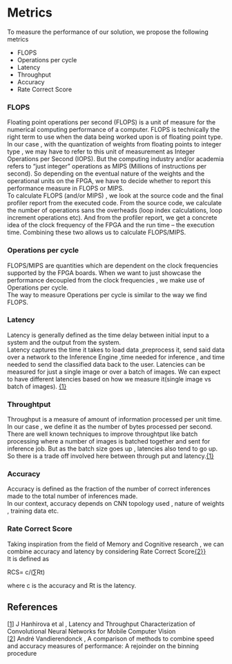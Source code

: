 # Metrics

To measure the performance of our solution, we propose the following metrics 
- FLOPS
- Operations per cycle
- Latency
- Throughput
- Accuracy
- Rate Correct Score

### FLOPS

Floating point operations per second (FLOPS) is a  unit of measure for the numerical computing performance of a computer. FLOPS is technically the right term to use when the data being worked upon is of floating point type.  
In our case , with the quantization of weights from floating points  to integer type , we may have to refer to this unit of measurement as Integer Operations per Second (IOPS).
But the computing  industry and/or academia refers to “just integer” operations as MIPS (Millions of instructions per second). So depending on the eventual nature of the weights and the operational units on the FPGA, 
we have to decide whether to report this performance measure in FLOPS or MIPS.  
To calculate FLOPS (and/or MIPS) , we look at the source code and the final profiler report from the executed code. 
From the source code, we calculate the number of operations sans the overheads (loop index calculations, loop increment operations etc). And from the profiler report, we get a concrete idea of the clock frequency of the FPGA and the run time – the execution time. Combining these two allows us to calculate  FLOPS/MIPS. 

### Operations per cycle
FLOPS/MIPS are quantities which are dependent on the clock frequencies supported by the FPGA boards. 
When we want to just showcase the performance decoupled from the clock frequencies , we make use of Operations per cycle.  
The way to measure Operations per cycle is similar to the way we find FLOPS.

### Latency
Latency is generally defined as the time delay between initial input to a system and the output from the system.  
Latency captures the time it takes to load  data ,preprocess it, send said data over a network to the Inference Engine ,time needed for inference , and time needed to send the classified data back to the user. 
Latencies can be measured for just a single image or over a batch of images. We can expect to have different latencies based on how we measure it(single image vs batch of images).
[{1}][1]

### Throughtput
Throughput is  a measure of amount of information processed per unit time. In our case , we define it as the number of bytes processed per second.  
There are well known techniques to improve throughtput like batch processing where a number of images is batched together and sent for inference job. 
But as the batch size goes up , latencies also tend to go up. So there is a trade off involved here between through put and latency.[{1}][1]


### Accuracy
Accuracy is defined as the fraction of the number of correct inferences made to the total number of inferences made.  
In our context, accuracy depends on CNN topology used , nature of weights , training data etc. 


### Rate Correct Score
Taking inspiration from the field of Memory and  Cognitive research , we can combine accuracy and latency by considering Rate Correct Score[{2}}][2]   
It is defined as   

RCS= c/(∑Rt)

where c is the accuracy and Rt is the latency. 






## References
[[1]] J Hanhirova et al , Latency and Throughput Characterization of Convolutional Neural Networks for Mobile Computer Vision   
[[2]] André Vandierendonck , A comparison of methods to combine speed and accuracy measures of performance: A rejoinder on the binning procedure
  
[1]: https://arxiv.org/pdf/1803.09492.pdf
[2]: https://rdcu.be/brvnb
